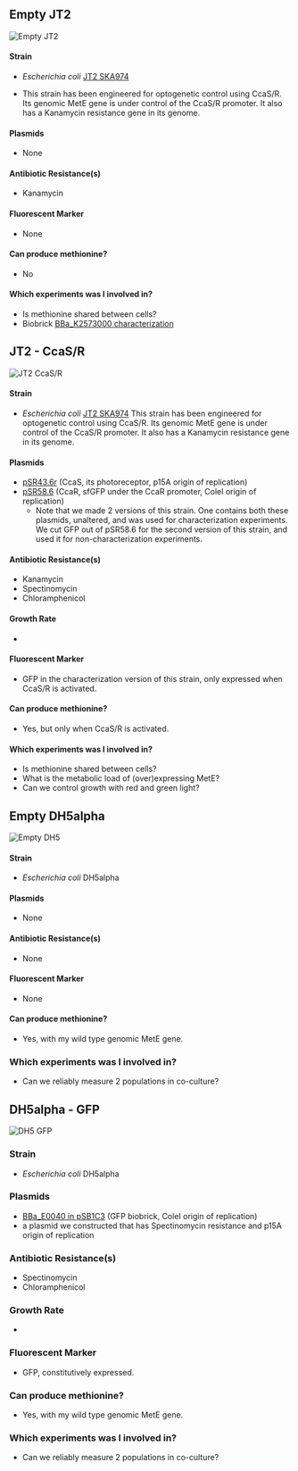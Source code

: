 ## Empty JT2

![Empty JT2](http://2018.igem.org/wiki/images/5/56/T--Waterloo--MeetMicro_JT2.png)
#### Strain 
- _Escherichia coli_ [JT2 SKA974](https://www.addgene.org/80403/) 

- This strain has been engineered for optogenetic control using CcaS/R. Its genomic MetE gene is under control of the CcaS/R promoter. It also has a Kanamycin resistance gene in its genome. 

#### Plasmids 
- None

#### Antibiotic Resistance(s)
- Kanamycin

#### Fluorescent Marker 
- None

#### Can produce methionine? 
- No 

#### Which experiments was I involved in? 
- Is methionine shared between cells? 
- Biobrick [BBa_K2573000 characterization](http://parts.igem.org/Part:BBa_K2573000) 

## JT2 - CcaS/R

![JT2 CcaS/R](http://2018.igem.org/wiki/images/a/a9/T--Waterloo--MeetMicro_JT2CcaSR.png) 

#### Strain 
- _Escherichia coli_ [JT2 SKA974](https://www.addgene.org/80403/) 
This strain has been engineered for optogenetic control using CcaS/R. Its genomic MetE gene is under control of the CcaS/R promoter. It also has a Kanamycin resistance gene in its genome. 

#### Plasmids
- [pSR43.6r](https://www.addgene.org/63197/) (CcaS, its photoreceptor, p15A origin of replication)
- [pSR58.6](https://www.addgene.org/63176/) (CcaR, sfGFP under the CcaR promoter, ColeI origin of replication)
  - Note that we made 2 versions of this strain. One contains both these plasmids, unaltered, and was used for characterization experiments. We cut GFP out of pSR58.6 for the second version of this strain, and used it for non-characterization experiments.   

#### Antibiotic Resistance(s)
- Kanamycin
- Spectinomycin
- Chloramphenicol 

#### Growth Rate 
- 

#### Fluorescent Marker 
- GFP in the characterization version of this strain, only expressed when CcaS/R is activated.

#### Can produce methionine? 
- Yes, but only when CcaS/R is activated. 

#### Which experiments was I involved in? 
- Is methionine shared between cells? 
- What is the metabolic load of (over)expressing MetE?
- Can we control growth with red and green light? 

## Empty DH5alpha

![Empty DH5](http://2018.igem.org/wiki/images/9/92/T--Waterloo--MeetMicro_dh5.png) 

#### Strain 
- _Escherichia coli_ DH5alpha 

#### Plasmids
- None

#### Antibiotic Resistance(s)
- None

#### Fluorescent Marker 
- None

#### Can produce methionine? 
- Yes, with my wild type genomic MetE gene. 

### Which experiments was I involved in? 
- Can we reliably measure 2 populations in co-culture?

## DH5alpha - GFP

![DH5 GFP](http://parts.igem.org/wiki/images/9/99/T--Waterloo--DH5alpha-GFP.png)

### Strain 
- _Escherichia coli_ DH5alpha

### Plasmids
- [BBa_E0040 in pSB1C3](http://parts.igem.org/Part:BBa_E0040) (GFP biobrick, ColeI origin of replication)
- a plasmid we constructed that has Spectinomycin resistance and p15A origin of replication

### Antibiotic Resistance(s)
- Spectinomycin
- Chloramphenicol 

### Growth Rate 
- 

### Fluorescent Marker 
- GFP, constitutively expressed. 

### Can produce methionine? 
- Yes, with my wild type genomic MetE gene. 

### Which experiments was I involved in? 
- Can we reliably measure 2 populations in co-culture?
